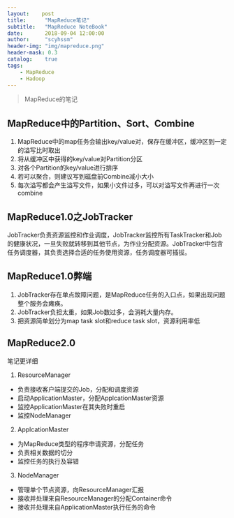 ```yaml
---
layout:    post
title:      "MapReduce笔记"
subtitle:   "MapReduce NoteBook"
date:       2018-09-04 12:00:00
author:     "scyhssm"
header-img: "img/mapreduce.png"
header-mask: 0.3
catalog:    true
tags:
    - MapReduce
    - Hadoop
---
```


> MapReduce的笔记

## MapReduce中的Partition、Sort、Combine
1. MapReduce中的map任务会输出key/value对，保存在缓冲区，缓冲区到一定的溢写比时取出
2. 将从缓冲区中获得的key/value对Partition分区
3. 对各个Partition的key/value进行排序
4. 若可以聚合，则建议写到磁盘前Combine减小大小
5. 每次溢写都会产生溢写文件，如果小文件过多，可以对溢写文件再进行一次combine

## MapReduce1.0之JobTracker
JobTracker负责资源监控和作业调度，JobTracker监控所有TaskTracker和Job的健康状况，一旦失败就转移到其他节点，为作业分配资源。JobTracker中包含任务调度器，其负责选择合适的任务使用资源，任务调度器可插拔。

## MapReduce1.0弊端
1. JobTracker存在单点故障问题，是MapReduce任务的入口点，如果出现问题整个服务会瘫痪。
2. JobTracker负担太重，如果Job数过多，会消耗大量内存。
3. 把资源简单划分为map task slot和reduce task slot，资源利用率低

## MapReduce2.0
笔记更详细
1. ResourceManager
* 负责接收客户端提交的Job，分配和调度资源
* 启动ApplicationMaster，分配ApplcationMaster资源
* 监控ApplicationMaster在其失败时重启
* 监控NodeManager
2. ApplcationMaster
* 为MapReduce类型的程序申请资源，分配任务
* 负责相关数据的切分
* 监控任务的执行及容错
3. NodeManager
* 管理单个节点资源，向ResourceManager汇报
* 接收并处理来自ResourceManager的分配Container命令
* 接收并处理来自ApplicationMaster执行任务的命令
